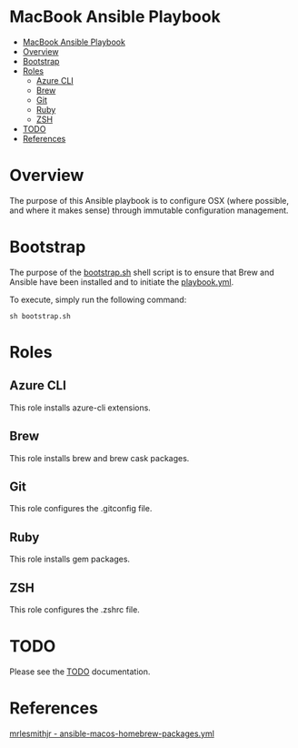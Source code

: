 # MacBook Ansible Playbook

- [MacBook Ansible Playbook](#macbook-ansible-playbook)
- [Overview](#overview)
- [Bootstrap](#bootstrap)
- [Roles](#roles)
  * [Azure CLI](#azure-cli)
  * [Brew](#brew)
  * [Git](#git)
  * [Ruby](#ruby)
  * [ZSH](#zsh)
- [TODO](#todo)
- [References](#references)

# Overview

The purpose of this Ansible playbook is to configure OSX (where possible, and where it makes sense) through immutable
configuration management.

# Bootstrap

The purpose of the [bootstrap.sh](./bootstrap.sh) shell script is to ensure that Brew and Ansible have been installed
and to initiate the [playbook.yml](./playbook.yml).

To execute, simply run the following command:

```commandline
sh bootstrap.sh
```

# Roles

## Azure CLI

This role installs azure-cli extensions.

## Brew

This role installs brew and brew cask packages.

## Git

This role configures the .gitconfig file.

## Ruby

This role installs gem packages.

## ZSH

This role configures the .zshrc file.

# TODO

Please see the [TODO](./docs/TODO.md) documentation.

# References

[mrlesmithjr - ansible-macos-homebrew-packages.yml](https://gist.github.com/mrlesmithjr/f3c15fdd53020a71f55c2032b8be2eda)
